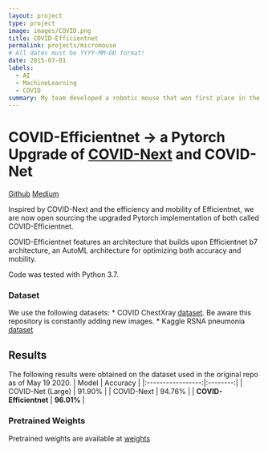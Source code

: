 ```yaml
---
layout: project
type: project
image: images/COVID.png
title: COVID-Efficientnet
permalink: projects/micromouse
# All dates must be YYYY-MM-DD format!
date: 2015-07-01
labels:
  - AI
  - MachineLearning
  - COVID
summary: My team developed a robotic mouse that won first place in the 2015 UH Micromouse competition.
---
```


# COVID-Efficientnet &rarr; a Pytorch Upgrade of [COVID-Next](https://github.com/velebit-ai/COVID-Next-Pytorch) and COVID-Net

[Github](https://github.com/weichen-huang/COVID-Efficientnet-Pytorch)
[Medium](https://medium.com/@weichen.huang.2020/covid-efficientnet-covid-19-detection-with-chest-x-ray-images-and-deep-learning-7eaaf25645bf)

Inspired by COVID-Next and the efficiency and mobility of Efficientnet, we are now open sourcing the upgraded Pytorch implementation of both called COVID-Efficientnet.

COVID-Efficientnet features an architecture that builds upon Efficientnet b7 architecture, an AutoML architecture for optimizing both accuracy and mobility.

Code was tested with Python 3.7.

### Dataset

We use the following datasets:
    * COVID ChestXray [dataset](https://github.com/ieee8023/covid-chestxray-dataset.git). Be aware this repository is constantly adding new images.
    * Kaggle RSNA pneumonia [dataset](https://www.kaggle.com/c/rsna-pneumonia-detection-challenge/data)



## Results

The following results were obtained on the dataset used in the original repo as of May 19 2020.
| Model                  | Accuracy |
|:-----------------:|:--------:|
| COVID-Net (Large) | 91.90%   |
| COVID-Next    | 94.76%   |
| **COVID-Efficientnet**    | **96.01%**   |

### Pretrained Weights

Pretrained weights are available at [weights](https://drive.google.com/open?id=1-uCQr7gcPUj2szKrDK1tSfv1BNj8XBHM)







